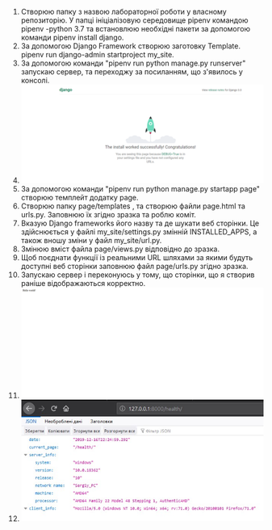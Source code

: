 1. Створюю папку з назвою лабораторної роботи у власному репозиторію. У папці ініціалізовую середовище pipenv командою pipenv -python 3.7 та встановлюю необхідні пакети за допомогою команди pipenv install django.
2. За допомогою Django Framework створюю заготовку Template. pipenv run django-admin startproject my_site.
3. За допомогою команди "pipenv run python manage.py runserver" запускаю сервер, та переходжу за посиланням, що з'явилось у консолі.
4. ![2](https://github.com/IK-31-zdebeliak/IK_31_zdebeljak/blob/master/Lab_3/2.png)
5. За допомогою команди "pipenv run python manage.py startapp page" створюю темплейт додатку page.
6. Створюю папку page/templates , та створюю файли page.html та urls.py. Заповнюю їх згідно зразка та роблю коміт.
7. Вказую Django frameworks його назву та де шукати веб сторінки. Це здійснюється у файлі my_site/settings.py змінній INSTALLED_APPS, а також вношу зміни у файл my_site/url.py.
8. Змінюю вміст файла page/views.py відповідно до зразка.
9. Щоб поєднати функції із реальними URL шляхами за якими будуть доступні веб сторінки заповнюю файл page/urls.py згідно зразка.
10. Запускаю сервер і переконуюсь у тому, що сторінки, що я створив раніше відображаються корректно.
11. ![3](https://github.com/IK-31-zdebeliak/IK_31_zdebeljak/blob/master/Lab_3/3.png)
12. ![4](https://github.com/IK-31-zdebeliak/IK_31_zdebeljak/blob/master/Lab_3/4.jpg)
